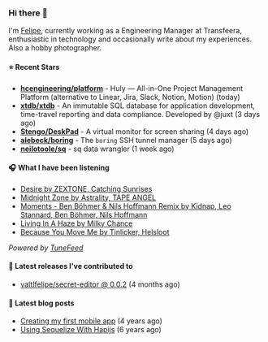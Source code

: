 ### Hi there 👋

I'm [Felipe](https://felipevm.com), currently working as a Engineering Manager at Transfeera, enthusiastic in technology and occasionally write about my experiences. Also a hobby photographer.

#### ⭐ Recent Stars
- **[hcengineering/platform](https://github.com/hcengineering/platform)** - Huly — All-in-One Project Management Platform (alternative to Linear, Jira, Slack, Notion, Motion) (today)
- **[xtdb/xtdb](https://github.com/xtdb/xtdb)** - An immutable SQL database for application development, time-travel reporting and data compliance. Developed by @juxt (3 days ago)
- **[Stengo/DeskPad](https://github.com/Stengo/DeskPad)** - A virtual monitor for screen sharing (4 days ago)
- **[alebeck/boring](https://github.com/alebeck/boring)** - The `boring`  SSH tunnel manager (5 days ago)
- **[neilotoole/sq](https://github.com/neilotoole/sq)** - sq data wrangler (1 week ago)

#### 🎧 What I have been listening
- [Desire by ZEXTONE, Catching Sunrises](https://open.spotify.com/track/1mFvzhLbVatFcdxvp2qxQt)
- [Midnight Zone by Astrality, TAPE ANGEL](https://open.spotify.com/track/6iDQi093BFCGouVa3uXpOu)
- [Moments - Ben Böhmer &amp; Nils Hoffmann Remix by Kidnap, Leo Stannard, Ben Böhmer, Nils Hoffmann](https://open.spotify.com/track/4F6dlpCLyi8jWWFEjdxCQ0)
- [Living In A Haze by Milky Chance](https://open.spotify.com/track/6vu5xJWIvukCK8cwBXOOj0)
- [Because You Move Me by Tinlicker, Helsloot](https://open.spotify.com/track/05GvwwTLLID738BbKN1ze0)

_Powered by [TuneFeed](https://tunefeed.app?ref=valtlfelipe-gh-profile)_ 

#### 🚀 Latest releases I've contributed to


- [valtlfelipe/secret-editor @ 0.0.2](https://github.com/valtlfelipe/secret-editor/releases/tag/0.0.2) (4 months ago)

#### 📄 Latest blog posts
- [Creating my first mobile app](https://felipevm.com/posts/creating-my-first-mobile-app/) (4 years ago)
- [Using Sequelize With Hapijs](https://felipevm.com/posts/using-sequelize-with-hapijs/) (6 years ago)
